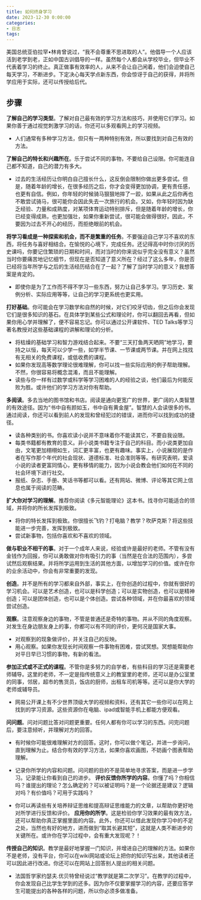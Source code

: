 ```yaml
---
title: 如何终身学习
date: 2023-12-30 0:00:00
categories:
- 日志
tags:
---
```

美国总统亚伯拉罕•林肯曾说过，“我不会尊重不思进取的人”。他倡导一个人应该活到老学到老，正如中国古训倡导的一样。虽然每个人都会从学校毕业，但毕业不代表着学习的终止。真正做事有效率的人，从来不会让自己闲着，他们会迫使自己每天学习，不断进步。下定决心每天学点新东西，你会惊讶于自己的获得，并将所学应用于实际，还可以传授给后代。
## 步骤
 **了解自己的学习类型**。了解对自己最有效的学习方法和技巧，并使用它们学习。如果你善于通过视觉刺激学习的话，你还可以多观看网上的学习视频。
   
* 人们通常有多种学习方法，但只有一两种特别有效，所以要找到对自己有效的方法。

 **了解自己的特长和兴趣所在**。乐于尝试不同的事物，不要给自己设限。你可能连自己都不知道，自己的潜力有多大。 <!-- more -->
   
* 过去的生活经历让你明白自己擅长什么，这反倒会限制你做出更多尝试。但是，随着年龄的增长，在很多经历之后，你才会变得更加协调，更有责任感，也更有自信。例如，你年轻的时候骑马狠狠地摔了一跤，如果从此之后你再也不敢尝试骑马，很可能你会因此失去一次旅行的机会。又如，你年轻时因为缺乏经验、力量和成熟度，对某项体育运动特别排斥，但是随着年龄的增长，你已经变得成熟，也更加强壮，如果你重新尝试，很可能会做得很好。因此，不要因为过去不开心的经历，而拒绝眼前的机会。

 **将学习看成是一种探索和机会，而不是繁重的任务**。不要强迫自己学习不喜欢的东西，将任务与喜好相结合。在愉悦的心境下，完成任务。还记得高中时你讨厌的历史课吗，你要记住繁琐的日期和时间，而对当时的你来说似乎完全没有意义？虽然当时你要痛苦地记忆细节，但现在是否知道了意义所在？经过了这么多年，你是否已经将当年所学与之后的生活经历结合在了一起？了解了当时学习的意义？我想答案是肯定的。

* 即使你是为了工作而不得不学习一些东西，努力让自己多学习。学习历史、案例分析、实际应用等等，让自己的学习更系统也更实用。

 **打好基础**。你可能会在学习数学和自然的时候，对它们咬牙切齿，但之后你会发现它们是很多知识的基石。在具体学到某些公式和理论时，你可以翻回去再看，但如果你用心学并理解了，便不容易忘记。你可以通过公开课软件、TED Talks等学习著名教授对这些基础课程的讲解和理论的分析。
   
* 将枯燥的基础学习和智力游戏结合起来。不要“三天打鱼两天晒网”地学习，要持之以恒，每天可以少学一些，如学半节课、一节课或两节课。并在网上找找有无相关的免费课程，或低收费的课程。
* 如果你发现高等数学理论很难理解，你可以找一些实际应用的例子帮助理解。不然，你很容易将概念混淆，而且不能理解。
* 读些与你一样有过数学或科学等学习困难的人的经验之谈，他们最后为何能反败为胜。或许他们的学习方法对你有帮助。

 **多阅读**。多去当地的图书馆和书店。阅读是通向更宽广的世界，更广阔的人类智慧的有效途径。因为“书中自有颜如玉，书中自有黄金屋”。智慧的人会读很多的书。通过阅读，你还可以看到前人的发现和曾经犯过的错误，进而你可以找到成功的捷径。
   
* 读各种类别的书。你喜欢读小说并不意味着你不能读其它，不要自我设限。
* 每类书籍都有教育的意义。非小说类书籍专注于自己的科目。而小说类更加自由，文笔更加栩栩如生，词汇更丰富，也更有趣味。事实上，小说展现的是作者在写作那个年代的社会现状、道德标准、社会准则等等。有研究表明，爱读小说的读者更富同情心，更有移情的能力，因为小说会教会他们如何在不同的社会环境下进行社交。
* 报纸、杂志、手册、笑话书等都可以看。还有网站、微博、评论等其它网上信息也属于阅读的范畴。

 **扩大你对学习的理解**。推荐你阅读《多元智能理论》这本书。找寻你可能适合的领域，并将你的所长发挥到极致。
   
* 将你的特长发挥到极致。你很擅长飞钓？打电脑？教学？吹萨克斯？将这些技能进一步完善，发挥到极致。
* 尝试新事物，包括你喜欢和不喜欢的领域。

 **做与职业不相干的事**。对于一个成年人来说，经验或许是最好的老师。不管有没有金钱作为回报，你可以勇敢做对你有吸引力的事（当然是在合法的范围内），多尝试然后观察结果。并将所学运用到生活的其他方面，以增加学习的价值。或许在你的业余活动中，你会有非常重要的发现。

 **创造**。并不是所有的学习都来自外部，事实上，在你创造的过程中，你就有很好的学习机会。可以是艺术创造，也可以是科学创造；可以是实物创造，也可以是精神创造；可以是团体创造，也可以是个体创造。尝试各种领域，并在你最喜欢的领域尝试创造。
   
 **观察**。注意观察身边的事物，不管是普通还是奇特的事物。并从不同的角度观察。对发生在身边朋友身上的事，你都可以有不同的评价，更何况是国家大事。
    
* 对观察到的现象做评价，并关注自己的反映。
* 用心观察。如果你发现长时间观察一件事物有困难，尝试冥想。冥想能帮助你对平日早已习惯的事物，有新的看法。

 **参加正式或不正式的课程**。不管你是多努力的自学者，有些科目的学习还是需要老师辅导。这里的老师，不一定是指传统意义上的教室里的老师，还可以是办公室里的同事，邻居，超市的售货员，饭店的厨师，出租车司机等等。还可以是你大学的老师或辅导员。
    
* 网易公开课上有不少世界顶级大学的视频和资料，还有其它一些你可以在网上找到的学习资源。这些资源你在电脑、ipad或智能手机上都能方便观看。

 **问问题**。问对问题比答对问题更重要。任何人都有你可以学习的东西。问完问题后，要注意倾听，并理解对方的回答。
    
* 有时候你可能很难理解对方的回答。这时，你可以做个笔记，并进一步询问，直到理解为止。结合你有效的学习方法，如果你喜欢画图，不妨画个图表帮助理解。
* 记录你所学的内容和问题。问问题的目的不是简单地寻求答案，而是进一步学习。记录能让你看到自己的进步。
 **评价反馈你所学的内容**。你懂了吗？你相信吗？谁提出的理论？怎么确定的？可以被证明吗？是一个论据还是建议？逻辑对吗？有价值吗？可用于实践吗？
  
* 你可以再读些有关培养辩证思维和提高辩证思维能力的文章，以帮助你更好地对所学进行反馈和评价。
 **应用你的所学**。这是检验你学习效果的最有效方法，还可以帮助你真正掌握里面的内容。此外，你还可以借此发现你学习中的不足之处，当然也有好的地方，进而做到“取其长避其短”，这就是人类不断进步的关键所在。或许你在学习过程中，会有重大发现呢？！

 **传授自己的知识**。教学是最好地掌握一门知识，并增进自己的理解的方法。如果你不是老师，没有平台，你可以在wiki网站或论坛上把你的知识写出来，其他读者还可以因此进行改进。你还可以在网站上回答别人提出的相关问题。
    
* 法国哲学家约瑟夫.优贝特曾经说过“教学就是第二次学习”。在教学的过程中，你会发现自己比学生学到的还多。因为你不仅要掌握学习的内容，还要应答学生可能提出的各种各样的问题，所以你必须多做准备。
